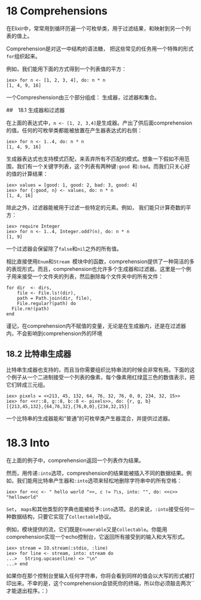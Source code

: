 # 18 Comprehensions

在Elixir中，常常用到循环历遍一个可枚举类，用于过滤结果，和映射到另一个列表的值上。

Comprehension是对这一中结构的语法糖， 把这些常见的任务用一个特殊的形式`for`组织起来。

例如，我们能用下面的方式得到一个列表值的平方：

```
iex> for n <- [1, 2, 3, 4], do: n * n
[1, 4, 9, 16]
```

一个Compreshension由三个部分组成： 生成器，过滤器和集合。

##　18.1 生成器和过滤器

在上面的表达式中，`n <- [1, 2, 3,4]`是生成器。产出了供后面comprehension的值。任何的可枚举类都能被放置在产生器表达式的右侧：

```
iex> for n <- 1..4, do: n * n
[1, 4, 9, 16]
```

生成器表达式也支持模式匹配，来丢弃所有不匹配的模式。想象一下假如不用范围，我们有一个关键字列表，这个列表有两种键`:good `和`:bad`。而我们只关心好的值的计算结果：

```
iex> values = [good: 1, good: 2, bad: 3, good: 4]
iex> for {:good, n} <- values, do: n * n
[1, 4, 16]
```

除此之外，过滤器能被用于过滤一些特定的元素。例如， 我们能只计算奇数的平方：

```
iex> require Integer
iex> for n <- 1..4, Integer.odd?(n), do: n * n
[1, 9]
```

一个过滤器会保留除了`false`和`nil`之外的所有值。

相比直接使用`Enum`和`Stream `模块中的函数，comprehension提供了一种简洁的多的表现形式。而且，comprehension也允许多个生成器和过滤器。这里是一个例子用来接受一个文件夹的列表，然后删除每个文件夹中的所有文件：

```
for dir  <- dirs,
    file <- File.ls!(dir),
    path = Path.join(dir, file),
    File.regular?(path) do
  File.rm!(path)
end
```

谨记，在comprehension内不赋值的变量，无论是在生成器内，还是在过滤器内，不会影响到comprehension外的环境

## 18.2 比特串生成器

比特串生成器也支持的，而且当你需要组织比特串流的时候会非常有用。下面的这个例子从一个二进制接受一个列表的像素，每个像素用红绿蓝三色的数值表示，把它们转成三元组。

```
iex> pixels = <<213, 45, 132, 64, 76, 32, 76, 0, 0, 234, 32, 15>>
iex> for <<r::8, g::8, b::8 <- pixels>>, do: {r, g, b}
[{213,45,132},{64,76,32},{76,0,0},{234,32,15}]
```

一个比特串的生成器能和“普通”的可枚举类产生器混合，并提供过滤器。

# 18.3 Into

在上面的例子中，comprehension返回一个列表作为结果。

然而，用传递`:into`选项，compreshension的结果能被插入不同的数据结果。例如，我们能用比特串产生器和`:into`选项来轻松地删除字符串中的所有空格：

```
iex> for <<c <- " hello world ">>, c != ?\s, into: "", do: <<c>>
"helloworld"
```
`Set`， `maps`和其他类型的字典也能被给予`:into`选项。总的来说，`:into`接受任何一种数据结构，只要它实现了`Collectable`协议。

例如，模块提供的流，它们既是`Enumerable`又是`Collectable`。你能用comprehension实现一个echo控制台，它返回所有接受到的输入和大写形式。

```
iex> stream = IO.stream(:stdio, :line)
iex> for line <- stream, into: stream do
...>   String.upcase(line) <> "\n"
...> end
```

如果你在那个控制台里输入任何字符串，你将会看到同样的值会以大写的形式被打印出来。不幸的是，这个comprehension会锁死你的终端，所以你必须敲击两次``才能退出程序。：）
